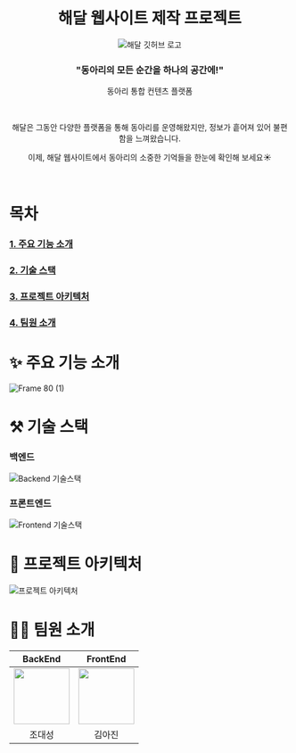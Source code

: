 <div align="center">

<h1>해달 웹사이트 제작 프로젝트</h1>

![해달 깃허브 로고](https://github.com/user-attachments/assets/79230344-a35b-4b85-aaa6-e5c6f0f91738)


<h3>"동아리의 모든 순간을 하나의 공간에!"</h3>

동아리 통합 컨텐츠 플랫폼

<br />

해달은 그동안 다양한 플랫폼을 통해 동아리를 운영해왔지만, 정보가 흩어져 있어 불편함을 느껴왔습니다.

이제, 해달 웹사이트에서 동아리의 소중한 기억들을 한눈에 확인해 보세요☀️

</br>

</div>

# 목차

### [1. 주요 기능 소개](#-주요-기능-소개)
### [2. 기술 스택](#%EF%B8%8F-기술-스택)
### [3. 프로젝트 아키텍처](#-프로젝트-아키텍처)
### [4. 팀원 소개](#-팀원-소개)

# ✨ 주요 기능 소개
![Frame 80 (1)](https://github.com/user-attachments/assets/4a41342d-d8d8-4c99-8edb-4e5ca8cc44ff)

# ⚒️ 기술 스택

### 백엔드
![Backend 기술스택](https://github.com/user-attachments/assets/4d7163b4-5fcc-4dec-94e0-54ced0ce4743)

### 프론트엔드
![Frontend 기술스택](https://github.com/user-attachments/assets/6e622f77-8503-4749-8854-e34ff4670701)

# 🏢 프로젝트 아키텍처
![프로젝트 아키텍처](https://github.com/user-attachments/assets/84330c2f-bd37-45ff-8b12-c763fbeed4ec)

# 👋🏻 팀원 소개
|BackEnd|FrontEnd|
|:-----:|:---:|
|[<img src="https://github.com/tfer2442.png" width="100px">](https://github.com/tfer2442)|[<img src="https://github.com/ppochaco.png" width="100px">](https://github.com/ppochaco)|
|조대성|김아진|
